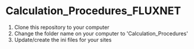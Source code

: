 # Calculation_Procedures_FLUXNET

1. Clone this repository to your computer
2. Change the folder name on your computer to 'Calculation_Procedures'
3. Update/create the ini files for your sites
